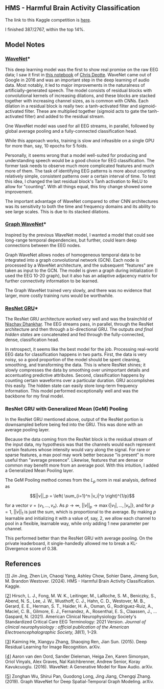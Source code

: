## HMS - Harmful Brain Activity Classification

The link to this Kaggle competition is [here](https://www.kaggle.com/competitions/hms-harmful-brain-activity-classification/overview).  

I finished 387/2767, within the top 14%.

## Model Notes

### [WaveNet](https://doi.org/10.48550/arXiv.1609.03499)*
This deep learning model was the first to show real promise on the raw EEG data; I saw it first in [this notebook](https://www.kaggle.com/code/cdeotte/wavenet-starter-lb-0-52) of [Chris Deotte](https://www.kaggle.com/cdeotte). WaveNet came out of Google in 2016 and was an important step in the deep learning of audio data. Most notably, it led to major improvements in the naturalness of artificially-generated speech. The model consists of residual blocks with convolutional kernels of increasing dilations, and these blocks are stacked together with increasing channel sizes, as is common with CNNs. Each dilation in a residual block is really two: a tanh-activated filter and sigmoid-activated filter. These are multiplied together (sigmoid acts to gate the tanh-activated filter) and added to the residual stream. 

One WaveNet model was used for all EEG streams, in parallel, followed by global average pooling and a fully-connected classification head.

While this approach works, training is slow and infeasible on a single GPU for more than, say, 10 epochs for 5 folds.

Personally, it seems wrong that a model well-suited for producing and understanding speech would be a good choice for EEG classification. The former task needs to observe much more complicated features and much more of them. The task of identifying EEG patterns is more about counting relatively simple, consistent patterns over a certain interval of time. To test this idea, I changed the last residual block's Tanh activation to ReLU to allow for "counting". With all things equal, this tiny change showed some improvement.

The important advantage of WaveNet compared to other CNN architectures was its sensitivity to both the time and frequency domains and its ability to see large scales. This is due to its stacked dilations.

### [Graph WaveNet](https://doi.org/10.48550/arXiv.1906.00121)*

Inspired by the previous WaveNet model, I wanted a model that could see long-range temporal dependencies, but further, could learn deep connections between the EEG nodes.

Graph WaveNet allows nodes of homogeneous temporal data to be integrated into a graph convolutional network (GCN). Each node is processed by a WaveNet architecture, and the subsequent "features" are taken as input to the GCN. The model is given a graph during initialization (I used the EEG 10-20 graph), but it also has an adaptive adjacency matrix for further connectivity information to be learned.

The Graph WaveNet trained very slowly, and there was no evidence that larger, more costly training runs would be worthwhile.

### [ResNet GRU](https://www.kaggle.com/code/nischaydnk/hms-submission-1d-eegnet-pipeline-lightning)*

The ResNet GRU architecture worked very well and was the brainchild of [Nischay Dhankhar](https://www.kaggle.com/nischaydnk). The EEG streams pass, in parallel, through the ResNet architecture and then through a bi-directional GRU. The outputs *and final hidden states* are concatenated and fed through the fully-connected, dense, classification head.

In retrospect, it seems like the best model for the job. Processing real-world EEG data for classification happens in two parts. First, the data is very noisy, so a good proportion of the model should be spent cleaning, smoothing, and transforming the data. This is where ResNet shines; it slowly compresses the data by smoothing over unimportant details and accentuating predictive attributes. Second, classification happens by counting certain waveforms over a particular duration. GRU accomplishes this easily. The hidden state can easily store long-term frequency information. This model performed exceptionally well and was the backbone for my final model.

### ResNet GRU with Generalized Mean (GeM) Pooling

In the ResNet GRU mentioned above, output of the ResNet portion is downsampled before being fed into the GRU. This was done with an average pooling layer.

Because the data coming from the ResNet block is the residual stream of the input data, my hypothesis was that the channels would each represent certain features whose intensity would vary along the signal. For rare or sparse features, a max pool may work better because "is present" is more useful than "average presence". Likewise, features that are dense or common may benefit more from an average pool. With this intuition, I added a Generalized Mean Pooling layer.

The GeM Pooling method comes from the $L_p$ norm in real analysis, defined as 

$$||v||_p = \left( \sum_{i=1}^n |v_i|^p \right)^{1/p}$$

for a vector $v = (v_1, \ldots, v_n)$. As $p \to \infty$, $||v||_p \to \max \{|v_1|,\ldots,|v_n|\},$
and for $p = 1$, $||v||_1$ is just the sum, which is proportional to the average. By making $p$ learnable and initializing it with a value of, say, 2, we allow each channel to pool in a flexible, learnable way, while only adding 1 new parameter per channel.

This performed better than the ResNet GRU with average pooling. On the private leaderboard, it single-handedly allowed me to break a KL-Divergence score of 0.38.


## References

[[1]](https://kaggle.com/competitions/hms-harmful-brain-activity-classification) Jin Jing, Zhen Lin, Chaoqi Yang, Ashley Chow, Sohier Dane, Jimeng Sun, M. Brandon Westover. (2024). HMS - Harmful Brain Activity Classification. Kaggle.

[[2]](https://doi.org/10.1097/WNP.0000000000000806) Hirsch, L. J., Fong, M. W. K., Leitinger, M., LaRoche, S. M., Beniczky, S., Abend, N. S., Lee, J. W., Wusthoff, C. J., Hahn, C. D., Westover, M. B., Gerard, E. E., Herman, S. T., Haider, H. A., Osman, G., Rodriguez-Ruiz, A., Maciel, C. B., Gilmore, E. J., Fernandez, A., Rosenthal, E. S., Claassen, J., … Gaspard, N. (2021). American Clinical Neurophysiology Society's Standardized Critical Care EEG Terminology: 2021 Version. *Journal of clinical neurophysiology : official publication of the American Electroencephalographic Society, 38*(1), 1–29.

[[3]](https://doi.org/10.48550/arXiv.1512.03385) Kaiming He, Xiangyu Zhang, Shaoqing Ren, Jian Sun. (2015). Deep Residual Learning for Image Recognition. arXiv.

[[4]](https://doi.org/10.48550/arXiv.1609.03499) Aaron van den Oord, Sander Dieleman, Heiga Zen, Karen Simonyan, Oriol Vinyals, Alex Graves, Nal Kalchbrenner, Andrew Senior, Koray Kavukcuoglu. (2016). WaveNet: A Generative Model for Raw Audio. arXiv.

[[5]](https://doi.org/10.48550/arXiv.1906.00121) Zonghan Wu, Shirui Pan, Guodong Long, Jing Jiang, Chengqi Zhang. (2019). Graph WaveNet for Deep Spatial-Temporal Graph Modeling. arXiv.